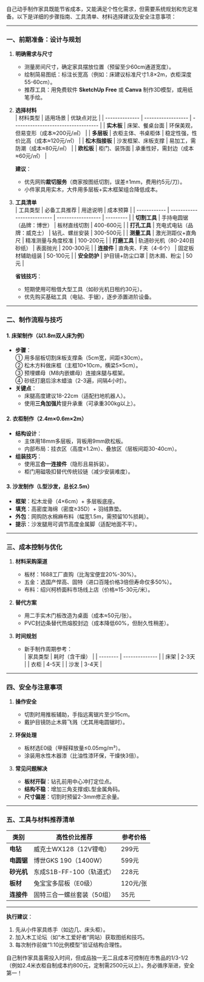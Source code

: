 自己动手制作家具既能节省成本，又能满足个性化需求，但需要系统规划和充足准备。以下是详细的步骤指南、工具清单、材料选择建议及安全注意事项：

---

### **一、前期准备：设计与规划**
1. **明确需求与尺寸**  
   - 测量房间尺寸，确定家具摆放位置（预留至少60cm通道宽度）。  
   - 绘制简易图纸：标注长宽高（例如：床建议标准尺寸1.8×2m，衣柜深度55-60cm）。  
   - 推荐工具：用免费软件 **SketchUp Free** 或 **Canva** 制作3D模型，或用纸笔手绘。

2. **选择材料**  
   | 材料类型       | 适用场景           | 优缺点对比                          |
   | -------------- | ------------------ | ----------------------------------- |
   | **实木板**     | 床架、餐桌台面     | 环保美观，但易变形（成本≈200元/㎡） |
   | **多层板**     | 衣柜主体、书桌柜体 | 稳定性强，性价比高（成本≈120元/㎡） |
   | **松木指接板** | 沙发框架、床板支撑 | 易加工，需防潮（成本≈80元/㎡）      |
   | **欧松板**     | 柜门、装饰面       | 承重性好，需封边（成本≈60元/㎡）    |

   **建议**：  
   - 优先网购**裁切服务**（商家按图纸切割，误差±1mm，费用约5元/刀）。  
   - 小件家具用实木，大件用多层板+实木框架组合降低成本。

3. **工具清单**  
   | 工具类型     | 必备工具推荐               | 用途说明           | 成本预算  |
   | ------------ | -------------------------- | ------------------ | --------- |
   | **切割工具** | 手持电圆锯（品牌：博世）   | 板材直线切割       | 400-600元 |
   | **打孔工具** | 充电式电钻（品牌：威克士） | 钻孔、螺丝安装     | 300-500元 |
   | **测量工具** | 激光测距仪+直角尺          | 精准测量与角度校准 | 100-200元 |
   | **打磨工具** | 轨道砂光机（80-240目砂纸） | 表面抛光           | 200-300元 |
   | **连接件**   | 直角夹、F夹（4-6个）       | 固定板材辅助组装   | 50-100元  |
   | **安全防护** | 护目镜+防尘口罩            | 防木屑、粉尘       | 50元      |

   **省钱技巧**：  
   - 短期使用可租借大型工具（如砂光机日租约30元）。  
   - 优先购买基础工具（电钻、手锯），逐步添置进阶设备。

---

### **二、制作流程与技巧**
#### **1. 床架制作（以1.8m双人床为例）**
   - **步骤**：  
     ① 用多层板切割床板支撑条（5cm宽，间距≤30cm）。  
     ② 松木方料做床框（主框10×10cm，横梁5×5cm）。  
     ③ 预埋螺母（M8内嵌螺母）连接床腿与框架。  
     ④ 砂纸打磨后涂木蜡油（2-3遍，间隔4小时）。  
   - **关键点**：  
     - 床腿高度建议18-22cm（适配扫地机器人）。  
     - 使用**三角加强片**提升承重（可承重300kg以上）。

#### **2. 衣柜制作（2.4m×0.6m×2m）**
   - **结构设计**：  
     - 主体用18mm多层板，背板用9mm欧松板。  
     - 内部布局：挂衣区（高度≥1.2m）、叠放区（层板间距30-40cm）。  
   - **组装技巧**：  
     - 使用**三合一连接件**（隐形且易拆装）。  
     - 柜门用磁吸扣替代传统铰链（减少安装难度）。  

#### **3. 沙发制作（L型沙发，总长2.5m）**
   - **框架**：松木龙骨（4×6cm）+ 多层板底座。  
   - **填充**：高密度海绵（密度≥35D）+ 羽绒靠垫。  
   - **外包**：网购防水棉麻布料（幅宽1.5m，需预留10%损耗）。  
   - **提示**：沙发腿用可调节高度金属脚（适配地面不平）。

---

### **三、成本控制与优化**
1. **材料采购渠道**  
   - 板材：1688工厂直购（比淘宝便宜20%-30%）。  
   - 五金：选国产悍高、固特（进口百隆价格3倍但寿命仅多50%）。  
   - 布料：绍兴柯桥面料市场线上店（价格≈15-30元/米）。

2. **替代方案**  
   - 用二手实木门板改造为桌面（成本≈50元/张）。  
   - PVC封边条替代热熔胶封边（成本降低60%，但耐久性稍差）。

3. **时间规划**  
   - 新手制作周期参考：  
     | 家具类型 | 耗时（含干燥） |
     | -------- | -------------- |
     | 床架     | 2-3天          |
     | 衣柜     | 4-5天          |
     | 沙发     | 3-4天          |

---

### **四、安全与注意事项**
1. **操作安全**  
   - 切割时用推板辅助，手指远离锯片至少15cm。  
   - 戴护目镜防止木屑飞溅（尤其用电圆锯时）。  

2. **环保处理**  
   - 板材选E0级（甲醛释放量≤0.05mg/m³）。  
   - 涂装用水性木器漆（比油性漆环保，干燥快3倍）。  

3. **常见问题解决**  
   - **板材开裂**：钻孔前用中心冲打定位点。  
   - **结构不稳**：增加三角支撑或L型金属角码。  
   - **尺寸偏差**：切割时预留2-3mm修正余量。

---

### **五、工具与材料推荐清单**
| 类别       | 高性价比推荐               | 参考价格 |
| ---------- | -------------------------- | -------- |
| **电钻**   | 威克士WX128（12V锂电）     | 299元    |
| **电圆锯** | 博世GKS 190（1400W）       | 599元    |
| **砂光机** | 东成S1B-FF-100（轨道式）   | 228元    |
| **板材**   | 兔宝宝多层板（E0级）       | 120元/张 |
| **连接件** | 固特三合一螺丝套装（50组） | 35元     |

---

**执行建议**：  
1. 先从小件家具练手（如边几、床头柜）。  
2. 加入木工论坛（如“木工爱好者”网站）获取图纸和技巧。  
3. 每次制作前做“1:10比例模型”验证结构合理性。  

自己制作家具虽需投入时间，但成品独一无二且成本可控制在市售品的1/3-1/2（例如2.4米衣柜自制成本约800元，定制需2500元以上）。务必循序渐进，安全第一！